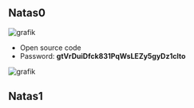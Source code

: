 ## Natas0

![grafik](https://user-images.githubusercontent.com/84674087/133155764-5376c618-69cb-45ef-b76f-3a4060879765.png)

- Open source code
- Password: **gtVrDuiDfck831PqWsLEZy5gyDz1clto**

![grafik](https://user-images.githubusercontent.com/84674087/133155920-d7b3aa9c-886f-4087-a5f3-dfc95e0bb71e.png)

## Natas1
